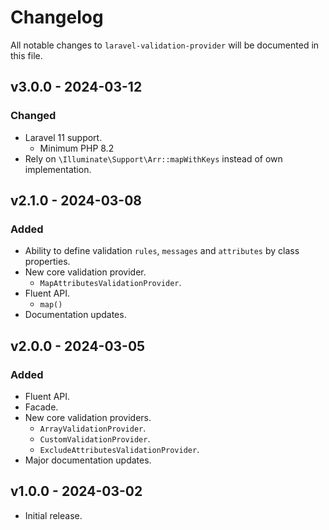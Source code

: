 # Changelog

All notable changes to `laravel-validation-provider` will be documented in this file.

## v3.0.0 - 2024-03-12
### Changed
- Laravel 11 support.
  - Minimum PHP 8.2
- Rely on `\Illuminate\Support\Arr::mapWithKeys` instead of own implementation.

## v2.1.0 - 2024-03-08
### Added
- Ability to define validation `rules`, `messages` and `attributes` by class properties.
- New core validation provider.
    - `MapAttributesValidationProvider`.
- Fluent API.
    - `map()`
- Documentation updates.

## v2.0.0 - 2024-03-05
### Added
- Fluent API.
- Facade.
- New core validation providers.
    - `ArrayValidationProvider`.
    - `CustomValidationProvider`.
    - `ExcludeAttributesValidationProvider`.
- Major documentation updates.

## v1.0.0 - 2024-03-02
- Initial release.
